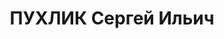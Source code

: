 ---
title: ПУХЛИК Сергей Ильич
description: '1904 р., с. Івча Літинського р-ну Вінницької обл., українець, із бідняків,
  освіта вища. Проживав у м. Полтава. Викладач військово-політичного училища.

  Заарештований 27 серпня 1937 р. Засуджений Верховним Судом СРСР 4 січня 1938 р.
  за ст.ст. 54-8, 54-11 КК УРСР до розстрілу з конфіскацією майна. Вирок виконано
  5 січня 1938 р. у м. Харків.

  Реабілітований Верховним Судом СРСР 22 жовтня 1957 р.'
---